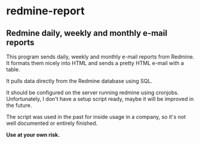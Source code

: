 # redmine-report

## Redmine daily, weekly and monthly e-mail reports

This program sends daily, weekly and monthly e-mail reports from Redmine.
It formats them nicely into HTML and sends a pretty HTML e-mail with a table.

It pulls data directly from the Redmine database using SQL.

It should be configured on the server running redmine using cronjobs.
Unfortunately, I don't have a setup script ready, maybe it will be improved in the future.

The script was used in the past for inside usage in a company, so it's not well documented or entirely finished. 


**Use at your own risk.**

